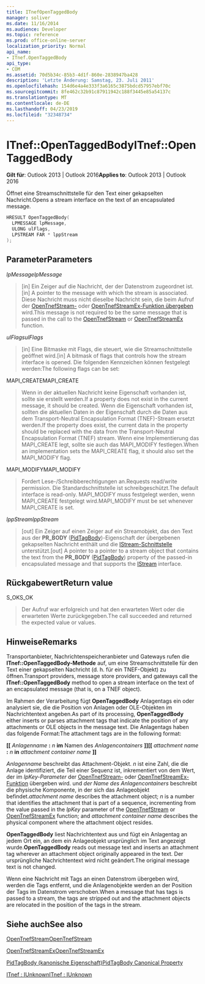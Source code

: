 ```yaml
---
title: ITnefOpenTaggedBody
manager: soliver
ms.date: 11/16/2014
ms.audience: Developer
ms.topic: reference
ms.prod: office-online-server
localization_priority: Normal
api_name:
- ITnef.OpenTaggedBody
api_type:
- COM
ms.assetid: 70d5b34c-85b3-4d1f-860e-2838947ba428
description: 'Letzte Änderung: Samstag, 23. Juli 2011'
ms.openlocfilehash: 154d6e4a4e333f3a6165c3875bdcd57957ebf70c
ms.sourcegitcommit: 8fe462c32b91c87911942c188f3445e85a54137c
ms.translationtype: MT
ms.contentlocale: de-DE
ms.lasthandoff: 04/23/2019
ms.locfileid: "32348734"
---
```

# <a name="itnefopentaggedbody"></a><span data-ttu-id="aaf7c-103">ITnef::OpenTaggedBody</span><span class="sxs-lookup"><span data-stu-id="aaf7c-103">ITnef::OpenTaggedBody</span></span>

  
  
<span data-ttu-id="aaf7c-104">**Gilt für**: Outlook 2013 | Outlook 2016</span><span class="sxs-lookup"><span data-stu-id="aaf7c-104">**Applies to**: Outlook 2013 | Outlook 2016</span></span> 
  
<span data-ttu-id="aaf7c-105">Öffnet eine Streamschnittstelle für den Text einer gekapselten Nachricht.</span><span class="sxs-lookup"><span data-stu-id="aaf7c-105">Opens a stream interface on the text of an encapsulated message.</span></span>
  
```cpp
HRESULT OpenTaggedBody(
  LPMESSAGE lpMessage,
  ULONG ulFlags,
  LPSTREAM FAR * lppStream
);
```

## <a name="parameters"></a><span data-ttu-id="aaf7c-106">Parameter</span><span class="sxs-lookup"><span data-stu-id="aaf7c-106">Parameters</span></span>

 <span data-ttu-id="aaf7c-107">_lpMessage_</span><span class="sxs-lookup"><span data-stu-id="aaf7c-107">_lpMessage_</span></span>
  
> <span data-ttu-id="aaf7c-108">[in] Ein Zeiger auf die Nachricht, der der Datenstrom zugeordnet ist.</span><span class="sxs-lookup"><span data-stu-id="aaf7c-108">[in] A pointer to the message with which the stream is associated.</span></span> <span data-ttu-id="aaf7c-109">Diese Nachricht muss nicht dieselbe Nachricht sein, die beim Aufruf der [OpenTnefStream-](opentnefstream.md) oder [OpenTnefStreamEx-Funktion übergeben](opentnefstreamex.md) wird.</span><span class="sxs-lookup"><span data-stu-id="aaf7c-109">This message is not required to be the same message that is passed in the call to the [OpenTnefStream](opentnefstream.md) or [OpenTnefStreamEx](opentnefstreamex.md) function.</span></span> 
    
 <span data-ttu-id="aaf7c-110">_ulFlags_</span><span class="sxs-lookup"><span data-stu-id="aaf7c-110">_ulFlags_</span></span>
  
> <span data-ttu-id="aaf7c-111">[in] Eine Bitmaske mit Flags, die steuert, wie die Streamschnittstelle geöffnet wird.</span><span class="sxs-lookup"><span data-stu-id="aaf7c-111">[in] A bitmask of flags that controls how the stream interface is opened.</span></span> <span data-ttu-id="aaf7c-112">Die folgenden Kennzeichen können festgelegt werden:</span><span class="sxs-lookup"><span data-stu-id="aaf7c-112">The following flags can be set:</span></span>
    
<span data-ttu-id="aaf7c-113">MAPI_CREATE</span><span class="sxs-lookup"><span data-stu-id="aaf7c-113">MAPI_CREATE</span></span> 
  
> <span data-ttu-id="aaf7c-114">Wenn in der aktuellen Nachricht keine Eigenschaft vorhanden ist, sollte sie erstellt werden.</span><span class="sxs-lookup"><span data-stu-id="aaf7c-114">If a property does not exist in the current message, it should be created.</span></span> <span data-ttu-id="aaf7c-115">Wenn die Eigenschaft vorhanden ist, sollten die aktuellen Daten in der Eigenschaft durch die Daten aus dem Transport-Neutral Encapsulation Format (TNEF)-Stream ersetzt werden.</span><span class="sxs-lookup"><span data-stu-id="aaf7c-115">If the property does exist, the current data in the property should be replaced with the data from the Transport-Neutral Encapsulation Format (TNEF) stream.</span></span> <span data-ttu-id="aaf7c-116">Wenn eine Implementierung das MAPI_CREATE legt, sollte sie auch das MAPI_MODIFY festlegen.</span><span class="sxs-lookup"><span data-stu-id="aaf7c-116">When an implementation sets the MAPI_CREATE flag, it should also set the MAPI_MODIFY flag.</span></span>
    
<span data-ttu-id="aaf7c-117">MAPI_MODIFY</span><span class="sxs-lookup"><span data-stu-id="aaf7c-117">MAPI_MODIFY</span></span> 
  
> <span data-ttu-id="aaf7c-118">Fordert Lese-/Schreibberechtigungen an.</span><span class="sxs-lookup"><span data-stu-id="aaf7c-118">Requests read/write permission.</span></span> <span data-ttu-id="aaf7c-119">Die Standardschnittstelle ist schreibgeschützt.</span><span class="sxs-lookup"><span data-stu-id="aaf7c-119">The default interface is read-only.</span></span> <span data-ttu-id="aaf7c-120">MAPI_MODIFY muss festgelegt werden, wenn MAPI_CREATE festgelegt wird.</span><span class="sxs-lookup"><span data-stu-id="aaf7c-120">MAPI_MODIFY must be set whenever MAPI_CREATE is set.</span></span>
    
 <span data-ttu-id="aaf7c-121">_lppStream_</span><span class="sxs-lookup"><span data-stu-id="aaf7c-121">_lppStream_</span></span>
  
> <span data-ttu-id="aaf7c-122">[out] Ein Zeiger auf einen Zeiger auf ein Streamobjekt, das den Text aus der **PR_BODY** ([PidTagBody](pidtagbody-canonical-property.md))-Eigenschaft der übergebenen gekapselten Nachricht enthält und die [IStream-Schnittstelle](https://docs.microsoft.com/windows/desktop/api/objidl/nn-objidl-istream) unterstützt.</span><span class="sxs-lookup"><span data-stu-id="aaf7c-122">[out] A pointer to a pointer to a stream object that contains the text from the **PR_BODY** ([PidTagBody](pidtagbody-canonical-property.md)) property of the passed-in encapsulated message and that supports the [IStream](https://docs.microsoft.com/windows/desktop/api/objidl/nn-objidl-istream) interface.</span></span> 
    
## <a name="return-value"></a><span data-ttu-id="aaf7c-123">Rückgabewert</span><span class="sxs-lookup"><span data-stu-id="aaf7c-123">Return value</span></span>

<span data-ttu-id="aaf7c-124">S_OK</span><span class="sxs-lookup"><span data-stu-id="aaf7c-124">S_OK</span></span> 
  
> <span data-ttu-id="aaf7c-125">Der Aufruf war erfolgreich und hat den erwarteten Wert oder die erwarteten Werte zurückgegeben.</span><span class="sxs-lookup"><span data-stu-id="aaf7c-125">The call succeeded and returned the expected value or values.</span></span>
    
## <a name="remarks"></a><span data-ttu-id="aaf7c-126">Hinweise</span><span class="sxs-lookup"><span data-stu-id="aaf7c-126">Remarks</span></span>

<span data-ttu-id="aaf7c-127">Transportanbieter, Nachrichtenspeicheranbieter und Gateways rufen die **ITnef::OpenTaggedBody-Methode** auf, um eine Streamschnittstelle für den Text einer gekapselten Nachricht (d. h. für ein TNEF-Objekt) zu öffnen.</span><span class="sxs-lookup"><span data-stu-id="aaf7c-127">Transport providers, message store providers, and gateways call the **ITnef::OpenTaggedBody** method to open a stream interface on the text of an encapsulated message (that is, on a TNEF object).</span></span> 
  
<span data-ttu-id="aaf7c-128">Im Rahmen der Verarbeitung fügt **OpenTaggedBody** Anlagentags ein oder analysiert sie, die die Position von Anlagen oder OLE-Objekten im Nachrichtentext angeben.</span><span class="sxs-lookup"><span data-stu-id="aaf7c-128">As part of its processing, **OpenTaggedBody** either inserts or parses attachment tags that indicate the position of any attachments or OLE objects in the message text.</span></span> <span data-ttu-id="aaf7c-129">Die Anlagentags haben das folgende Format:</span><span class="sxs-lookup"><span data-stu-id="aaf7c-129">The attachment tags are in the following format:</span></span> 
  
 <span data-ttu-id="aaf7c-130">**[[** _Anlagenname_ **:** _n_ **im** Namen des _Anlagencontainers_ **]]**</span><span class="sxs-lookup"><span data-stu-id="aaf7c-130">**[[** _attachment name_ **:** _n_ **in** _attachment container name_ **]]**</span></span>
  
 <span data-ttu-id="aaf7c-131">_Anlagenname_ beschreibt das Attachment-Objekt.  _n_ ist eine Zahl, die die Anlage identifiziert, die Teil einer Sequenz ist, inkrementiert von dem Wert, der im  _lpKey-Parameter_ der [OpenTnefStream-](opentnefstream.md) oder [OpenTnefStreamEx-Funktion](opentnefstreamex.md) übergeben wird. und  _der Name des Anlagencontainers_ beschreibt die physische Komponente, in der sich das Anlageobjekt befindet.</span><span class="sxs-lookup"><span data-stu-id="aaf7c-131">_attachment name_ describes the attachment object;  _n_ is a number that identifies the attachment that is part of a sequence, incrementing from the value passed in the  _lpKey_ parameter of the [OpenTnefStream](opentnefstream.md) or [OpenTnefStreamEx](opentnefstreamex.md) function; and  _attachment container name_ describes the physical component where the attachment object resides.</span></span> 
  
 <span data-ttu-id="aaf7c-132">**OpenTaggedBody** liest Nachrichtentext aus und fügt ein Anlagentag an jedem Ort ein, an dem ein Anlageobjekt ursprünglich im Text angezeigt wurde.</span><span class="sxs-lookup"><span data-stu-id="aaf7c-132">**OpenTaggedBody** reads out message text and inserts an attachment tag wherever an attachment object originally appeared in the text.</span></span> <span data-ttu-id="aaf7c-133">Der ursprüngliche Nachrichtentext wird nicht geändert.</span><span class="sxs-lookup"><span data-stu-id="aaf7c-133">The original message text is not changed.</span></span> 
  
<span data-ttu-id="aaf7c-134">Wenn eine Nachricht mit Tags an einen Datenstrom übergeben wird, werden die Tags entfernt, und die Anlagenobjekte werden an der Position der Tags im Datenstrom verschoben.</span><span class="sxs-lookup"><span data-stu-id="aaf7c-134">When a message that has tags is passed to a stream, the tags are stripped out and the attachment objects are relocated in the position of the tags in the stream.</span></span>
  
## <a name="see-also"></a><span data-ttu-id="aaf7c-135">Siehe auch</span><span class="sxs-lookup"><span data-stu-id="aaf7c-135">See also</span></span>



[<span data-ttu-id="aaf7c-136">OpenTnefStream</span><span class="sxs-lookup"><span data-stu-id="aaf7c-136">OpenTnefStream</span></span>](opentnefstream.md)
  
[<span data-ttu-id="aaf7c-137">OpenTnefStreamEx</span><span class="sxs-lookup"><span data-stu-id="aaf7c-137">OpenTnefStreamEx</span></span>](opentnefstreamex.md)
  
[<span data-ttu-id="aaf7c-138">PidTagBody (kanonische Eigenschaft)</span><span class="sxs-lookup"><span data-stu-id="aaf7c-138">PidTagBody Canonical Property</span></span>](pidtagbody-canonical-property.md)
  
[<span data-ttu-id="aaf7c-139">ITnef : IUnknown</span><span class="sxs-lookup"><span data-stu-id="aaf7c-139">ITnef : IUnknown</span></span>](itnefiunknown.md)

